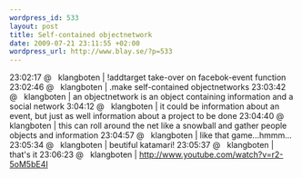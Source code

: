 ```yaml
--- 
wordpress_id: 533 
layout: post
title: Self-contained objectnetwork 
date: 2009-07-21 23:11:55 +02:00 
wordpress_url: http://www.blay.se/?p=533 
---
```


23:02:17 @   klangboten | !addtarget take-over on facebok-event function 23:02:46 @   klangboten | .make self-contained objectnetworks 23:03:42 @   klangboten | an objectnetwork is an object containing information and a social network 3:04:12 @   klangboten | it could be information about an event, but just as well information about a project to be done 23:04:40 @   klangboten | this can roll around the net like a snowball and gather people objects and information 23:04:57 @   klangboten | like that game...hmmm... 23:05:34 @   klangboten | beutiful katamari! 23:05:37 @   klangboten | that's it 23:06:23 @   klangboten | http://www.youtube.com/watch?v=r2-5oM5bE4I 